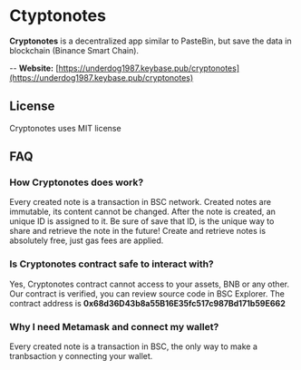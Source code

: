 # Ctyptonotes

**Cryptonotes** is a decentralized app similar to PasteBin, but save the data in blockchain (Binance Smart Chain).

-- **Website:** [https://underdog1987.keybase.pub/cryptonotes](https://underdog1987.keybase.pub/cryptonotes)

## License
Cryptonotes uses MIT license

## FAQ

### How Cryptonotes does work?
Every created note is a transaction in BSC network. Created notes are immutable, its content cannot be changed.
After the note is created, an unique ID is assigned to it. Be sure of save that ID, is the unique way to share and retrieve the note in the future!
Create and retrieve notes is absolutely free, just gas fees are applied.

### Is Cryptonotes contract safe to interact with?
Yes, Cryptonotes contract cannot access to your assets, BNB or any other. Our contract is verified, you can review source code in BSC Explorer. The contract address is **0x68d36D43b8a55B16E35fc517c987Bd171b59E662**

### Why I need Metamask and connect my wallet?
Every created note is a transaction in BSC, the only way to make a tranbsaction y connecting your wallet.

